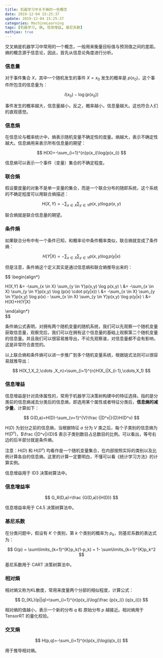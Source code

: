 ```yaml
---
title: 机器学习中关于熵的一些概念
date: 2019-12-04 15:25:37
update: 2019-12-04 15:25:37
categories: MachineLearning
tags: [机器学习, 熵, 信息增益, 基尼系数]
mathjax: true
---
```


交叉熵是机器学习中常用的一个概念，一般用来衡量目标值与预测值之间的差距。熵的概念源于信息论，因此，首先从信息论角度进行分析。

<!-- more -->

### 信息量

对于事件集合 $X$，其中一个随机发生的事件 $X=x_0$ 发生的概率是 $p(x_0)$，这个事件所包含的信息量为：

$$
I(x_0)-\log(p(x_0))
$$

事件发生的概率越大，信息量越小，反之，概率越小，信息量越大。这也符合人们的直观感觉。

### 信息熵

在信息论与概率统计中，熵表示随机变量不确定性的度量。熵越大，表示不确定性越大。信息熵用来表示所有信息量的期望：

$$
H(X)=-\sum_{i=1}^{n}p(x_i)\log(p(x_i))
$$

信息熵可以表示一个事件（变量）集合的不确定程度。

### 联合熵

假设要度量的对象不是单一变量的集合，而是一个联合分布的随即系统，这个系统的不确定程度可以用联合熵描述：

$$
H(X,Y)=-\sum_{x \in X} \sum_{y \in Y}p(x,y) \log p(x,y)
$$

联合熵就是联合信息量的期望。

### 条件熵

如果联合分布中有一个条件已知，和概率论中条件概率类似，联合熵就变成了条件熵：

$$
H(Y|X)=-\sum_{x \in X} \sum_{y \in Y}p(x,y) \log p(y|x)
$$

但是注意，条件熵这个定义其实是通过信息熵和联合熵推导出来的：

$$
\begin{align*}  

H(X,Y) &= -\sum_{x \in X} \sum_{y \in Y}p(x,y) \log p(x,y) \\
&= -\sum_{x \in X} \sum_{y \in Y}p(x,y) \log (p(x) \cdot p(y|x)) \\
&= -\sum_{x \in X} \sum_{y \in Y}p(x,y) \log p(x) - \sum_{x \in X} \sum_{y \in Y}p(x,y) \log p(y|x) \\
&= H(X)+H(Y|X)

\end{align*}  
$$

条件熵公式表明，对拥有两个随机变量的随机系统，我们可以先观察一个随机变量获取信息量，观察完后，我们可以在拥有这个信息量的基础上观察第二个随机变量的信息量。并且我们可以很容易推导出，不论先观察谁，对信息量都不会有影响，这是非常符合直觉的。

以上联合熵和条件熵可以进一步推广到多个随机变量系统，根据链式法则可以很容易就推导出：

$$
H(X_1,X_2,\cdots ,X_n)=\sum_{i=1}^{n}H(X_i|X_{i-1},\cdots,X_1)
$$

### 信息增益

信息增益是针对具体属性的，常用于机器学习决策树构建中的特征选择。指的是分类前的信息熵减去分类后的信息熵，即选用某个属性或者特征分类后，**信息熵的减少量**，计算如下：

$$
G(D,a)=H(D)-\sum_{v=1}^{V}\frac {|D^v|}{D}H(D^v)
$$

$H(D)$ 为划分之前的信息熵，当根据特征 $a$ 分为 $V$ 类之后，每个子类别的信息熵为 $H(D^v)$，$\frac {|D^v|}{D}$ 表示子类别数目占总数目的比例。可以看出，等号右边的后半部分就是条件熵。

注意：$H(D)$ 和 $H(D^v)$ 均看作是一个随机变量集合，在内部按照实际的类别以及比例计算各自的信息熵。这里的计算一定要明白，不懂可以看《统计学习方法》的计算实例。

信息增益用于 ID3 决策树算法中。

### 信息增益率

$$
G_R(D,a)=\frac {G(D,a)}{H(D)}
$$

信息增益率用于 C4.5 决策树算法中。

### 基尼系数

在分类问题中，假设有 $K$ 个类别，第 $k$ 个类别的概率为 $p_k$，则基尼系数的表达式为：

$$
G(p) = \sum\limits_{k=1}^{K}p_k(1-p_k) = 1- \sum\limits_{k=1}^{K}p_k^2
$$

基尼系数用于 CART 决策树算法中。

### 相对熵

相对熵又称为KL散度，常用来度量两个分部的相似程度，计算公式：

$$
D_{KL}(p||q)=\sum_{i=1}^{n}p(x_i)\log(\frac {p(x_i)} {q(x_i)})
$$

相对熵的值越小，表示一个新的分布 $q$ 和 原始分布 $p$ 越接近。相对熵用于 TensorRT 的量化校验。

### 交叉熵

$$
H(p,q)=-\sum_{i=1}^{n}p(x_i)\log(q(x_i))
$$ 

用于推导相对熵。
